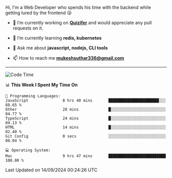 Hi, I'm a Web Developer who spends his time with the backend while getting lured by the frontend 😜

- 🔭 I’m currently working on **[Quizifer](https://github.com/SutharMukesh/Quizifer/)** and would appreciate any pull requests on it.

- 🌱 I’m currently learning **redis, kubernetes**

- 💬 Ask me about **javascript, nodejs, CLI tools**

- 📫 How to reach me **mukeshsuthar336@gmail.com**

---
<!--START_SECTION:waka-->
![Code Time](http://img.shields.io/badge/Code%20Time-3%2C135%20hrs%2018%20mins-blue)

📊 **This Week I Spent My Time On** 

```text
💬 Programming Languages: 
JavaScript               8 hrs 40 mins       ██████████████████████░░░   88.65 % 
Other                    28 mins             █░░░░░░░░░░░░░░░░░░░░░░░░   04.77 % 
TypeScript               24 mins             █░░░░░░░░░░░░░░░░░░░░░░░░   04.13 % 
HTML                     14 mins             █░░░░░░░░░░░░░░░░░░░░░░░░   02.40 % 
Git Config               0 secs              ░░░░░░░░░░░░░░░░░░░░░░░░░   00.04 % 

💻 Operating System: 
Mac                      9 hrs 47 mins       █████████████████████████   100.00 % 
```


 Last Updated on 14/09/2024 00:24:26 UTC
<!--END_SECTION:waka-->
